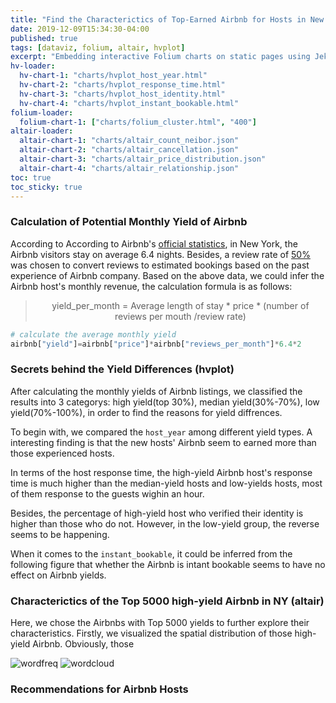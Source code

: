 ```yaml
---
title: "Find the Characterictics of Top-Earned Airbnb for Hosts in New York "
date: 2019-12-09T15:34:30-04:00
published: true
tags: [dataviz, folium, altair, hvplot]
excerpt: "Embedding interactive Folium charts on static pages using Jekyll."
hv-loader:
  hv-chart-1: "charts/hvplot_host_year.html"
  hv-chart-2: "charts/hvplot_response_time.html"
  hv-chart-3: "charts/hvplot_host_identity.html"
  hv-chart-4: "charts/hvplot_instant_bookable.html"
folium-loader:
  folium-chart-1: ["charts/folium_cluster.html", "400"]
altair-loader:
  altair-chart-1: "charts/altair_count_neibor.json"
  altair-chart-2: "charts/altair_cancellation.json"
  altair-chart-3: "charts/altair_price_distribution.json"
  altair-chart-4: "charts/altair_relationship.json"
toc: true
toc_sticky: true
---
```


### Calculation of Potential Monthly Yield of Airbnb
According to According to Airbnb's [official statistics](https://blog.atairbnb.com/economic-impact-airbnb/), in New York, the Airbnb visitors stay on average 6.4 nights. Besides, a review rate of [50%](http://insideairbnb.com/about.html) was chosen to convert reviews to estimated bookings based on the past experience of Airbnb company. Based on the above data, we could infer the Airbnb host's monthly revenue, the calculation formula is as follows:

> <p align="center"> yield_per_month = Average length of stay * price * (number of reviews per mouth /review rate) </p>

```python
# calculate the average monthly yield
airbnb["yield"]=airbnb["price"]*airbnb["reviews_per_month"]*6.4*2
```

### Secrets behind the Yield Differences (hvplot)  
After calculating the monthly yields of Airbnb listings, we classified the results into 3 categorys: high yield(top 30%), median yield(30%-70%), low yield(70%-100%), in order to find the reasons for yield diffrences.

To begin with, we compared the `host_year` among different yield types. A interesting finding is that the new hosts' Airbnb seem to earned more than those experienced hosts.  

<div id="hv-chart-1"></div>  

In terms of the host response time, the high-yield Airbnb host's response time is much higher than the median-yield hosts and low-yields hosts, most of them response to the guests wighin an hour.  

<div id="hv-chart-2"></div>  

Besides, the percentage of high-yield host who verified their identity is higher than those who do not. However, in the low-yield group, the reverse seems to be happening.  

<div id="hv-chart-3"></div>  

When it comes to the `instant_bookable`, it could be inferred from the following figure that whether the Airbnb is intant bookable seems to have no effect on Airbnb yields.  

<div id="hv-chart-4"></div>  


### Characterictics of the Top 5000 high-yield Airbnb in NY (altair)
Here, we chose the Airbnbs with Top 5000 yields to further explore their characteristics. Firstly, we visualized the spatial distribution of those high-yield Airbnb. Obviously, those 

<div id="folium-chart-1"></div>  
   
<div id="altair-chart-1"></div>  

<div id="altair-chart-2"></div>  

<div id="altair-chart-3"></div>  

<div id="altair-chart-4"></div>  

![wordfreq](https://raw.githubusercontent.com/liziqun/MUSA620_Final_Project/master/assets/images/word_frequency.png)
![wordcloud](https://raw.githubusercontent.com/liziqun/MUSA620_Final_Project/master/assets/images/wordcloud.png)

### Recommendations for Airbnb Hosts
